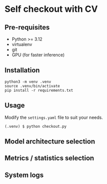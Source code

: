 # Self checkout with CV

## Pre-requisites
- Python >= 3.12
- virtualenv
- git
- GPU (for faster inference)

## Installation
```
python3 -m venv .venv
source .venv/bin/activate
pip install -r requirements.txt
```

## Usage
Modify the `settings.yaml` file to suit your needs.
```
(.venv) $ python checkout.py
```

## Model architecture selection
## Metrics / statistics selection
## System logs